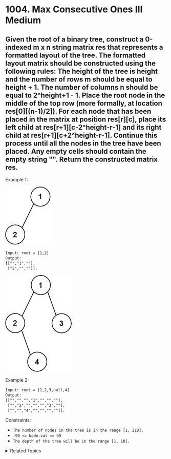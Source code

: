# 1004. Max Consecutive Ones III<br> Medium

## Given the root of a binary tree, construct a 0-indexed m x n string matrix res that represents a formatted layout of the tree. The formatted layout matrix should be constructed using the following rules: The height of the tree is height and the number of rows m should be equal to height + 1. The number of columns n should be equal to 2^height+1 - 1. Place the root node in the middle of the top row (more formally, at location res[0][(n-1)/2]). For each node that has been placed in the matrix at position res[r][c], place its left child at res[r+1][c-2^height-r-1] and its right child at res[r+1][c+2^height-r-1]. Continue this process until all the nodes in the tree have been placed. Any empty cells should contain the empty string "". Return the constructed matrix res.



Example 1:

<img src="assets/1.jpg">

```
Input: root = [1,2]
Output: 
[["","1",""],
 ["2","",""]].
```

<img src="assets/2.jpg">

Example 2:

```
Input: root = [1,2,3,null,4]
Output: 
[["","","","1","","",""],
 ["","2","","","","3",""],
 ["","","4","","","",""]].
```

Constraints:

- `The number of nodes in the tree is in the range [1, 210].`
- `-99 <= Node.val <= 99`
- `The depth of the tree will be in the range [1, 10].`

<details>

<summary> Related Topics </summary>

-   `Tree`

</details>
